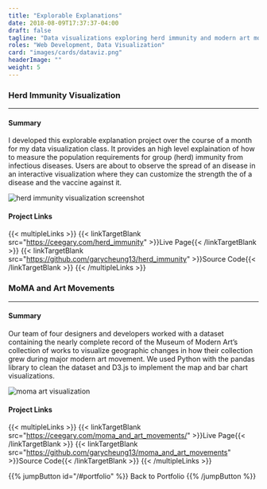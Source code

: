 ```yaml
---
title: "Explorable Explanations"
date: 2018-08-09T17:37:37-04:00
draft: false
tagline: "Data visualizations exploring herd immunity and modern art movements."
roles: "Web Development, Data Visualization"
card: "images/cards/dataviz.png"
headerImage: ""
weight: 5
---
```


### Herd Immunity Visualization
---
#### Summary
I developed this explorable explanation project over the course of a month for my data visualization class. It provides an high level explaination of how to measure the population requirements for group (herd) immunity from infectious diseases. Users are about to observe the spread of an disease in an interactive visualization where they can customize the strength the of a disease and the vaccine against it.

![herd immunity visualization screenshot](/images/project-assets/viz-herd.png)

#### Project Links

{{< multipleLinks >}}
    {{< linkTargetBlank src="https://ceegary.com/herd_immunity" >}}Live Page{{< /linkTargetBlank >}}
    {{< linkTargetBlank src="https://github.com/garycheung13/herd_immunity" >}}Source Code{{< /linkTargetBlank >}}
{{< /multipleLinks >}}


### MoMA and Art Movements
---
#### Summary
Our team of four designers and developers worked with a dataset containing the nearly complete record of the Museum of Modern Art’s collection of works to visualize geographic changes in how their collection grew during major modern art movement. We used Python with the pandas library to clean the dataset and D3.js to implement the map and bar chart visualizations.

![moma art visualization](/images/project-assets/viz-moma.png)

#### Project Links
{{< multipleLinks >}}
    {{< linkTargetBlank src="https://ceegary.com/moma_and_art_movements/" >}}Live Page{{< /linkTargetBlank >}}
    {{< linkTargetBlank src="https://github.com/garycheung13/moma_and_art_movements" >}}Source Code{{< /linkTargetBlank >}}
{{< /multipleLinks >}}

{{% jumpButton id="/#portfolio" %}} Back to Portfolio {{% /jumpButton %}}

